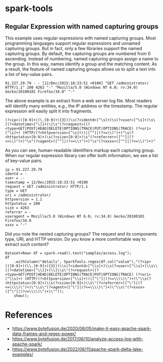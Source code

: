 # spark-tools
 
## Regular Expression with named capturing groups

This example uses regular expressions with named capturing groups. Most programming languages support regular expressions and unnamed capturing groups. But in fact, only a few libraries support the named capturing groups. By default, the capturing groups are numbered from 0 ascending. Instead of numbering, named capturing groups assign a name to the group. In this way, names identify a group and the matching content.
As a result, the feature of named capturing groups allows us to split a text into a list of key-value pairs.

    91.227.29.79 - - [12/Dec/2015:18:33:51 +0100] "GET /administrator/ HTTP/1.1" 200 4263 "-" "Mozilla/5.0 (Windows NT 6.0; rv:34.0) Gecko/20100101 Firefox/34.0" "-"

The above example is an extract from a web server log file. Most readers will identify many entities, e.g., the IP address or the timestamp. The regular expression will easily split it into fragments.

    (?<ip>(([0-9]+)(\.[0-9]+){3}))\s(?<identd>[^\s]+)\s(?<user>[^\s]+)\s\[(?<datetime>[^\]]+)\]\s"(?<request>((?<type>GET|POST|HEAD|DELETE|OPTIONS|TRACE|PUT|OPTIONS|TRACE) (?<uri>[^\s]+) (HTTP/(?<httpversion>[^\s]+))|[^"]|(?<=\\)")+)"\s(?<httpstatus>[0-9]+)\s(?<size>[0-9]+)\s"(?<referrer>([^"]|(?<=\\)")+)"\s"(?<agent>([^"]|(?<=\\)")+)"\s"(?<xxxx>([^"]|(?<=\\)")+)"
    
As you can see, human-readable identifiers markup each capturing group.  When our regular expression library can offer both information, we see a list of key-value pairs.

    ip = 91.227.29.79
    identd = - 
    user = .- 
    timestamp = 12/Dec/2015:18:33:51 +0100
    request = GET /administrator/ HTTP/1.1
    type = GET
    uri = /administrator/
    httpversion = 1.1
    httpstatus = 200 
    size = 4263
    referrer = - 
    useragent = Mozilla/5.0 (Windows NT 6.0; rv:34.0) Gecko/20100101 Firefox/34.0
    xxxx = "-"

Did you note the nested capturing groups? The request and its components type, URI, and HTTP version. Do you know a more comfortable way to extract such content?

    Dataset<Row> df = spark.read().text("samples/access.log");
    df
        .withColumn("details", SparkTools.regex(df.col("value"),"(?<ip>(([0-9]+)(\\.[0-9]+){3}))\\s(?<identd>[^\\s]+)\\s(?<user>[^\\s]+)\\s\\[(?<datetime>[^\\]]+)\\]\\s\"(?<request>((?<type>GET|POST|HEAD|DELETE|OPTIONS|TRACE|PUT|OPTIONS|TRACE) (?<uri>[^\\s]+) (HTTP/(?<httpversion>[^\\s]+))|[^\"]|(?<=\\\\)\")+)\"\\s(?<httpstatus>[0-9]+)\\s(?<size>[0-9]+)\\s\"(?<referrer>([^\"]|(?<=\\\\)\")+)\"\\s\"(?<agent>([^\"]|(?<=\\\\)\")+)\"\\s\"(?<xxxx>([^\"]|(?<=\\\\)\")+)\""));
        show();

# References
* https://www.bytefusion.de/2020/08/05/make-it-easy-apache-spark-data-frames-and-regex-power/
* https://www.bytefusion.de/2017/06/10/analyze-access-log-with-apache-spark/
* https://www.bytefusion.de/2022/06/11/apache-spark-delta-lake-examples/
  

